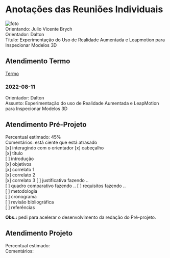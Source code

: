 # Anotações das Reuniões Individuais  

![foto](foto.png "foto")  
Orientando: Julio Vicente Brych  
Orientador: Dalton  
Título: Experimentação do Uso de Realidade Aumentada e Leapmotion para Inspecionar Modelos 3D  

## Atendimento Termo  

[Termo](Termo.pdf "Termo")  

### 2022-08-11

Orientador: Dalton  
Assunto: Experimentação do uso de Realidade Aumentada e LeapMotion para Inspecionar Modelos 3D  

## Atendimento Pré-Projeto  

Percentual estimado: 45%  
Comentários: está ciente que está atrasado  
[x] interagindo com o orientador
[x] cabeçalho  
[x] título  
[ ] introdução  
[x] objetivos  
[x] correlato 1  
[x] correlato 2  
[x] correlato 3
[ ] justificativa  fazendo ..  
[ ] quadro comparativo  fazendo ..
[ ] requisitos fazendo ..  
[ ] metodologia  
[ ] cronograma  
[ ] revisão bibliográfica  
[ ] referências  

**Obs.:** pedi para acelerar o desenvolvimento da redação do Pré-projeto. 

## Atendimento Projeto  

Percentual estimado:  
Comentários:  
